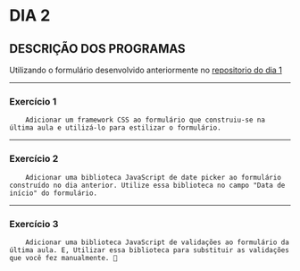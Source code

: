 # DIA 2

## DESCRIÇÃO DOS PROGRAMAS

Utilizando o formulário desenvolvido anteriormente no [repositorio do dia 1](https://github.com/celsodevelop/trybe-exercises/tree/main/fundamentals/bloco_6/dia_1)
<br>
<hr>

### Exercício 1

        Adicionar um framework CSS ao formulário que construiu-se na última aula e utilizá-lo para estilizar o formulário.
<hr>

### Exercício 2

        Adicionar uma biblioteca JavaScript de date picker ao formulário construído no dia anterior. Utilize essa biblioteca no campo "Data de início" do formulário.
<hr>

### Exercício 3

        Adicionar uma biblioteca JavaScript de validações ao formulário da última aula. E, Utilizar essa biblioteca para substituir as validações que você fez manualmente. 🚀


